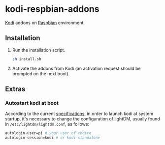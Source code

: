 # kodi-respbian-addons
[Kodi](https://kodi.wiki/view/HOW-TO:Install_Kodi_on_Raspberry_Pi) addons on [Raspbian](https://www.raspberrypi.com/software/) environment

## Installation

1. Run the installation script.

   ```bash
   sh install.sh
   ```
2. Activate the addons from Kodi (an activation request should be prompted on the next boot).

## Extras

### Autostart kodi at boot
According to the current [specifications](https://salsa.debian.org/multimedia-team/kodi-media-center/kodi/-/commit/7a371bfd9daf9b918a5d944cf1a04f71c37b387d), in order to launch kodi at system startup, it's necessary to change the configuration of lightDM, usually found in `/etc/lightdm/lightdm.conf`, as follows:

```bash
autologin-user=pi # your user of choice
autologin-session=kodi # or kodi-standalone
```
